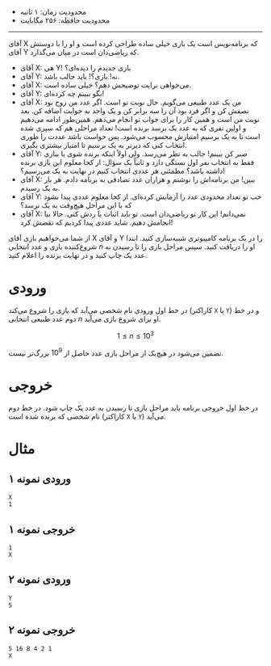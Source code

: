 [_metadata_:id]:- "mathematical-game"
[_metadata_:title]:- "بازی ریاضی"
[_metadata_:level]:- "easy"
[_metadata_:author]:- "کاظم فرقانی"
[_metadata_:series]:- "cpp-basics"

+ محدودیت زمان: ۱ ثانیه
+ محدودیت حافظه: ۲۵۶ مگابایت

----------

آقای X که برنامه‌نویس است یک بازی خیلی ساده طراحی کرده است و او را با دوستش آقای Y که ریاضی‌دان است در میان می‌گذارد.

- آقای X: هی Y! بازی جدیدم را دیده‌ای؟
- آقای Y: نه! بازی؟! باید جالب باشد.
- آقای X: می‌خواهی برایت توضیحش دهم؟ خیلی ساده است.
- آقای Y: بگو ببینم چه کرده‌ای!
- آقای X: من یک عدد طبیعی می‌گویم. حال نوبت تو است. اگر عدد من زوج بود نصفش کن و اگر فرد بود آن را سه برابر کن و یک واحد به جوابت اضافه کن. بعد نوبت من است و همین کار را برای جواب تو انجام می‌دهم. همین‌طور ادامه می‌دهیم و اولین نفری که به عدد یک برسد برنده است! تعداد مراحلی هم که سپری شده است تا به یک برسیم امتیازش محسوب می‌شود. پس حواست باشد عددت را طوری انتخاب کنی که دیرتر به یک برسیم تا امتیاز بیشتری بگیری.
- آقای Y: صبر کن ببینم! جالب به نظر می‌رسد. ولی اولاً اینکه برنده شوی یا ببازی فقط به انتخاب نفر اول بستگی دارد و ثانیاً یک سؤال: از کجا معلوم این بازی برنده داشته باشد؟ مطمئنی هر عددی انتخاب کنیم در نهایت به یک می‌رسیم؟!
- آقای X: ببین! من برنامه‌اش را نوشتم و هزاران عدد تصادفی به برنامه دادم. هر بار به یک رسیدم.
- آقای Y: خب تو تعداد محدودی عدد را آزمایش کرده‌ای. از کجا معلوم عددی پیدا نشود که با این مراحل هیچ‌وقت به یک نرسد؟
- آقای X: نمی‌دانم! این کار تو ریاضی‌دان است. تو باید اثبات یا ردش کنی. حالا بیا انجامش دهیم. شاید عددی پیدا کردیم که نقضش کرد!

از شما می‌خواهیم بازی آقای X و آقای Y را در یک برنامه کامپیوتری شبیه‌سازی کنید. ابتدا شروع‌کننده بازی و عدد انتخابی $n$ او را دریافت کنید. سپس مراحل بازی را تا رسیدن به عدد یک چاپ کنید و در نهایت برنده را اعلام کنید.

# ورودی

در خط اول ورودی نام شخصی می‌آید که بازی را شروع می‌کند (کاراکتر `X` یا `Y`) و در خط دوم عدد طبیعی انتخابی $n$ او برای شروع بازی می‌آید.

$$
1 \leq n \leq 10^3
$$

تضمین می‌شود در هیچ‌یک از مراحل بازی عدد حاصل از $10^9$ بزرگ‌تر نیست.

# خروجی

در خط اول خروجی برنامه باید مراحل بازی تا رسیدن به عدد یک چاپ شود. در خط دوم نام شخصی که برنده شده است (کاراکتر `X` یا `Y`) می‌آید.

# مثال

## ورودی نمونه ۱

```
X
1
```


## خروجی نمونه ۱

```
1
X
```


## ورودی نمونه ۲

```
Y
5
```


## خروجی نمونه ۲
```
5 16 8 4 2 1
X
```

